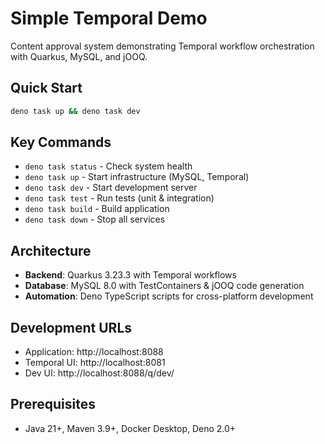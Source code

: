 # Simple Temporal Demo

Content approval system demonstrating Temporal workflow orchestration with Quarkus, MySQL, and jOOQ.

## Quick Start

```bash
deno task up && deno task dev
```

## Key Commands

- `deno task status` - Check system health
- `deno task up` - Start infrastructure (MySQL, Temporal)
- `deno task dev` - Start development server
- `deno task test` - Run tests (unit & integration)
- `deno task build` - Build application
- `deno task down` - Stop all services

## Architecture

- **Backend**: Quarkus 3.23.3 with Temporal workflows
- **Database**: MySQL 8.0 with TestContainers & jOOQ code generation
- **Automation**: Deno TypeScript scripts for cross-platform development

## Development URLs

- Application: http://localhost:8088
- Temporal UI: http://localhost:8081  
- Dev UI: http://localhost:8088/q/dev/

## Prerequisites

- Java 21+, Maven 3.9+, Docker Desktop, Deno 2.0+